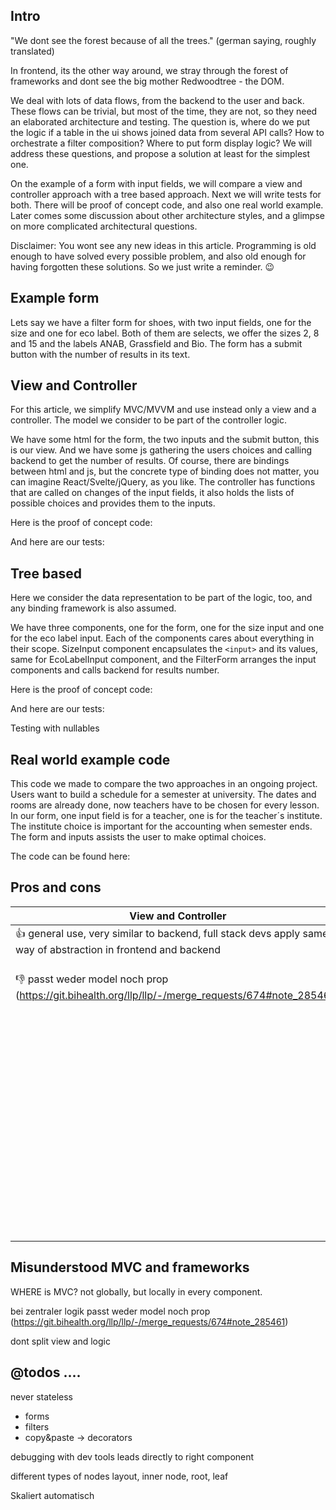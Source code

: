 

## Intro

"We dont see the forest because of all the trees." (german saying, roughly translated)

In frontend, its the other way around, we stray through the forest of frameworks and dont see the big mother Redwoodtree - the DOM.

We deal with lots of data flows, from the backend to the user and back. These flows can be trivial, but most of the time, they are not, 
so they need an elaborated architecture and testing. The question is, where do we put the logic if a table in the ui shows 
joined data from several API calls? How to orchestrate a filter composition? Where to put form display logic? We will 
address these questions, and propose a solution at least for the simplest one. 

On the example of a form with input fields, we will compare a view and controller approach with a tree based approach. 
Next we will write tests for both. There will be proof of concept code, and also one real world example. 
Later comes some discussion about other architecture styles, and a glimpse on more complicated architectural questions. 

Disclaimer: You wont see any new ideas in this article. Programming is old enough to have solved every possible problem, 
and also old enough for having forgotten these solutions. So we just write a reminder. 😉

## Example form

Lets say we have a filter form for shoes, with two input fields, one for the size and one for eco label. Both of them are selects, 
we offer the sizes 2, 8 and 15 and the labels ANAB, Grassfield and Bio. The form has a submit button with the number of results in
its text. 

## View and Controller

For this article, we simplify MVC/MVVM and use instead only a view and a controller. The model we consider to be part of the controller logic.  

We have some html for the form, the two inputs and the submit button, this is our view. And we have some js gathering the users choices and
calling backend to get the number of results. Of course, there are bindings between html and js, but the concrete type of binding does not matter, 
you can imagine React/Svelte/jQuery, as you like. The controller has functions that are called on changes of the input fields, it also holds the 
lists of possible choices and provides them to the inputs.

Here is the proof of concept code: 

And here are our tests: 


## Tree based

Here we consider the data representation to be part of the logic, too, and any binding framework is also assumed.

We have three components, one for the form, one for the size input and one for the eco label input. Each of the components cares about 
everything in their scope. SizeInput component encapsulates the `<input>` and its values, same for EcoLabelInput component, and the FilterForm
arranges the input components and calls backend for results number.

Here is the proof of concept code:

And here are our tests:

Testing with nullables

## Real world example code

This code we made to compare the two approaches in an ongoing project. Users want to build a schedule for a semester at university. The dates and
rooms are already done, now teachers have to be chosen for every lesson. In our form, one input field is for a teacher, one is for the teacher´s 
institute. The institute choice is important for the accounting when semester ends. The form and inputs assists the user to make optimal choices.

The code can be found here: 

## Pros and cons

| View and Controller                                                                                             | Tree based                                                                               |
|-----------------------------------------------------------------------------------------------------------------|------------------------------------------------------------------------------------------|
| 👍  general use, very similar to backend, full stack devs apply same way of abstraction in frontend and backend | 👍 logic structure fits DOM structure                                                     | 
|       👎 passt weder model noch prop (https://git.bihealth.org/llp/llp/-/merge_requests/674#note_285461)                                                                                                            | 👍 debugging with browser dev tools leads directly to right component                     |
|                                                                                                                 | 👍 logic scales gracefully, its clear, where to put the logic for new features            |
|                                                                                                                 | 👍 fits concepts of frontend frameworks focussing on components like React/Vue/Svelte/... |
|                                                                                                                 | 👍 fits specific frontend testing concepts like recommended by Playwright/...             |


## Misunderstood MVC and frameworks

WHERE is MVC? not globally, but locally in every component.

bei zentraler logik passt weder model noch prop (https://git.bihealth.org/llp/llp/-/merge_requests/674#note_285461)


dont split view and logic

## @todos .... 

never stateless

- forms
- filters
- copy&paste -> decorators

debugging with dev tools leads directly to right component


different types of nodes
layout, inner node, root, leaf

Skaliert automatisch
